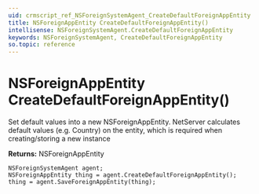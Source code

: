 ```yaml
---
uid: crmscript_ref_NSForeignSystemAgent_CreateDefaultForeignAppEntity
title: NSForeignAppEntity CreateDefaultForeignAppEntity()
intellisense: NSForeignSystemAgent.CreateDefaultForeignAppEntity
keywords: NSForeignSystemAgent, CreateDefaultForeignAppEntity
so.topic: reference
---
```


# NSForeignAppEntity CreateDefaultForeignAppEntity()

Set default values into a new NSForeignAppEntity.
NetServer calculates default values (e.g. Country) on the entity, which is required when creating/storing a new instance

**Returns:** NSForeignAppEntity

```crmscript
NSForeignSystemAgent agent;
NSForeignAppEntity thing = agent.CreateDefaultForeignAppEntity();
thing = agent.SaveForeignAppEntity(thing);
```

